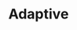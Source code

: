 ---
layout: default
layout_grid: true
title: Adaptive
keywords: adaptive
description: JHipster is a fully Open Source, widely used application generator. It leverages cool technologies like Spring Boot, AngularJS and Yeoman to give you a high level of productivity and quality.
class: fa fa-industry
class_value:
project_slug: adaptive-cloud-cli
project_type: DevTools
project_tech: NodeJS
project_quality:
project_release_extra:      <a href="https://www.npmjs.com/package/adaptive-cloud-cli"><img src="http://i.4dp.me/npm/v/adaptive-cloud-cli.svg"></a>
project_version_extra:
project_devdependencies:    <a href="https://david-dm.org/AdaptiveMe/adaptive-cloud-cli#info=devDependencies"><img src="http://i.4dp.me/david/dev/AdaptiveMe/adaptive-cloud-cli.svg?label=deps"></a>
project_dependencies:       <a href="https://david-dm.org/AdaptiveMe/adaptive-cloud-cli"><img src="http://i.4dp.me/david/AdaptiveMe/adaptive-cloud-cli.svg?label=deps"></a>
sitemap:
priority: 1.0
lastmod: 2015-10-27T11:07:00+01:00
---